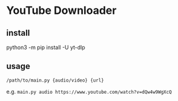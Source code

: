 # YouTube Downloader

## install
python3 -m pip install -U yt-dlp

## usage
`/path/to/main.py {audio/video} {url}`

e.g. 
`main.py audio https://www.youtube.com/watch?v=dQw4w9WgXcQ`